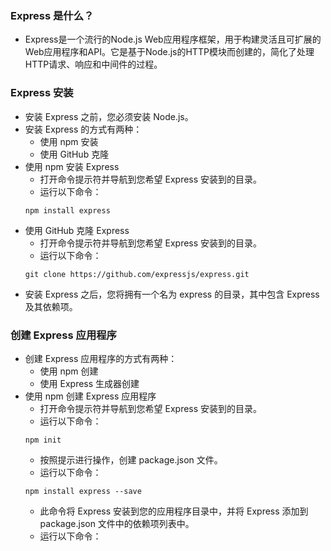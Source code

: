 ### Express 是什么？
* Express是一个流行的Node.js Web应用程序框架，用于构建灵活且可扩展的Web应用程序和API。它是基于Node.js的HTTP模块而创建的，简化了处理HTTP请求、响应和中间件的过程。
### Express 安装
* 安装 Express 之前，您必须安装 Node.js。
* 安装 Express 的方式有两种：
    * 使用 npm 安装
    * 使用 GitHub 克隆
* 使用 npm 安装 Express
    * 打开命令提示符并导航到您希望 Express 安装到的目录。
    * 运行以下命令：
    ```
    npm install express
    ```
* 使用 GitHub 克隆 Express
    * 打开命令提示符并导航到您希望 Express 安装到的目录。
    * 运行以下命令：
    ```
    git clone https://github.com/expressjs/express.git
    ```
* 安装 Express 之后，您将拥有一个名为 express 的目录，其中包含 Express 及其依赖项。
### 创建 Express 应用程序
* 创建 Express 应用程序的方式有两种：
    * 使用 npm 创建
    * 使用 Express 生成器创建
* 使用 npm 创建 Express 应用程序
    * 打开命令提示符并导航到您希望 Express 安装到的目录。
    * 运行以下命令：
    ```
    npm init
    ```
    * 按照提示进行操作，创建 package.json 文件。
    * 运行以下命令：
    ```
    npm install express --save
    ```
    * 此命令将 Express 安装到您的应用程序目录中，并将 Express 添加到 package.json 文件中的依赖项列表中。
    * 运行以下命令：
    ```